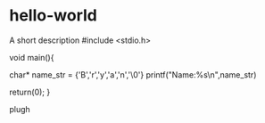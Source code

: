 # hello-world
A short description
#include <stdio.h>

void main(){

char* name_str = {'B','r','y','a','n','\0'} 
printf("Name:%s\n",name_str)

return(0);
}

plugh
